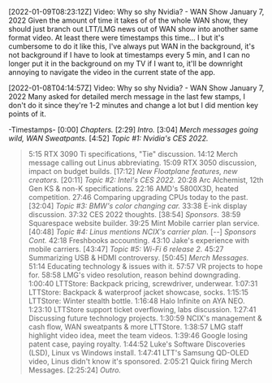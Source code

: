 [2022-01-09T08:23:12Z] Video: Why so shy Nvidia? - WAN Show January 7, 2022 
Given the amount of time it takes of of the whole WAN show, they should just branch out LTT/LMG news out of WAN show into another same format video. At least there were timestamps this time... I but it's cumbersome to do it like this, I've always put WAN in the background, it's not background if I have to look at timestamps every 5 min, and I can no longer put it in the background on my TV if I want to, it'll be downright annoying to navigate the video in the current state of the app.

[2022-01-08T04:14:57Z] Video: Why so shy Nvidia? - WAN Show January 7, 2022 
Many asked for detailed merch message in the last few stamps, I don't do it since they're 1-2 minutes and change a lot but I did mention key points of it.

-Timestamps-
[0:00] *Chapters.*
[2:29] *Intro.*
[3:04] *Merch messages going wild, WAN Sweatpants.*
[4:52] *Topic #1: Nvidia's CES 2022.*
   > 5:15 RTX 3090 Ti specifications, "Tie" discussion.
   > 14:12 Merch message calling out Linus abbreviating.
   > 15:09 RTX 3050 discussion, impact on budget builds.
[17:12] *New Floatplane features, new creators.*
[20:11] *Topic #2: Intel's CES 2022.*
   > 20:28 Arc Alchemist, 12th Gen KS & non-K specifications.
   > 22:16 AMD's 5800X3D, heated competition.
   > 27:46 Comparing upgrading CPUs today to the past.
[32:04] *Topic #3: BMW's color changing car.*
   > 33:38 E-ink display discussion.
   > 37:32 CES 2022 thoughts.
[38:54] *Sponsors.*
   > 38:59 Squarespace website builder.
   > 39:25 Mint Mobile carrier plan service.
[40:48] *Topic #4: Linus mentions NCIX's carrier plan.*
[--] *Sponsors Cont.*
   > 42:18 Freshbooks accounting.
   > 43:10 Jake's experience with mobile carriers.
[43:47] *Topic #5: Wi-Fi 6 release 2.*
   > 45:27 Summarizing USB & HDMI controversy.
[50:45] *Merch Messages.*
   > 51:14 Educating technology & issues with it.
   > 57:57 VR projects to hope for.
   > 58:58 LMG's video resolution, reason behind downgrading.
   > 1:00:40 LTTStore: Backpack pricing, screwdriver, underwear.
   > 1:07:31 LTTStore: Backpack & waterproof jacket showcase, socks.
   > 1:15:15 LTTStore: Winter stealth bottle.
   > 1:16:48 Halo Infinite on AYA NEO.
   > 1:23:10 LTTStore support ticket overflowing, labs discussion.
   > 1:27:41 Discussing future technology projects.
   > 1:30:59 NCIX's management & cash flow, WAN sweatpants & more LTTStore.
   > 1:38:57 LMG staff highlight video idea, meet the team videos.
   > 1:39:46 Google losing patent case, paying royalty.
   > 1:44:52 Luke's Software Discoveries (LSD), Linux vs Windows install.
   > 1:47:41 LTT's Samsung QD-OLED video, Linus didn't know it's sponsored.
   > 2:05:21 Quick firing Merch Messages.
[2:25:24] *Outro.*


